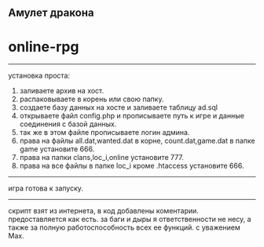 Амулет дракона
--------------
online-rpg
==========

------------------------------------
установка проста:
1. заливаете архив на хост.
2. распаковываете в корень или свою папку.
3. создаете базу данных на хосте и заливаете таблицу ad.sql
4. открываете файл config.php и прописываете путь к игре
   и данные соединения с базой данных.
5. так же в этом файле прописываете логин админа.
6. права на файлы all.dat,wanted.dat в корне, count.dat,game.dat в папке game установите 666.
7. права на папки clans,loc_i,online установите 777.
8. права на все файлы в папке loc_i кроме .htaccess установите 666.

--------------------------------------------------------------------

игра готова к запуску.

----------------------
скрипт взят из интернета, в код добавлены коментарии.
предоставляется как есть.
за баги и дыры я ответственности не несу,
а также за полную работоспособность всех ее функций.
с уважением Max.

